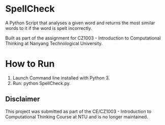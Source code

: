 # SpellCheck
A Python Script that analyses a given word and returns the most similar words to it if the word is spelt incorrectly. 

Built as part of the assignment for CZ1003 - Introduction to Computational Thinking at Nanyang Technological University.

# How to Run
1. Launch Command line installed with Python 3.
2. Run: python SpellCheck.py.

## Disclaimer
This project was submitted as part of the CE/CZ1003 - Introduction to Computational Thinking Course at NTU and is no longer maintained.
